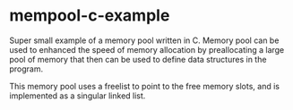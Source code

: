 # mempool-c-example
Super small example of a memory pool written in C.
Memory pool can be used to enhanced the speed of memory allocation by preallocating a large pool of memory that 
then can be used to define data structures in the program. 

This memory pool uses a freelist to point to the free memory slots, and is implemented as a singular linked list.

